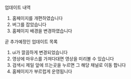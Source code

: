 업데이트 내역
1. 홈페이지를 개편하였습니다
2. 버그를 잡았습니다
3. 홈페이지 배경을 변경하였습니다

곧 추가예정인 업데이트 목록
1. ui가 깔끔하게 변경되었습니다
2. 영상에 마우스를 가져다대면 영상을 미리볼 수 있습니다
3. 검색시 제일 앞에 뜨는곳을 누르면 그 해당 채널로 이동 합니다
4.  홈페이지가 부르럽게 운영됩니다
